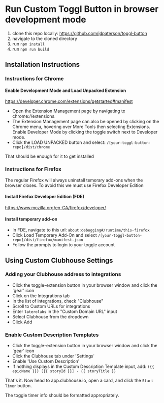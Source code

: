 # Run Custom Toggl Button in browser development mode

1. clone this repo locally: https://github.com/jdpaterson/toggl-button
2. navigate to the cloned directory
3. run `npm install`
4. run `npm run build`

## Installation Instructions

  ### Instructions for Chrome

  #### Enable Development Mode and Load Unpacked Extension

  https://developer.chrome.com/extensions/getstarted#manifest

  - Open the Extension Management page by navigating to chrome://extensions.
  - The Extension Management page can also be opened by clicking on the Chrome menu, hovering over More Tools then selecting Extensions.
  Enable Developer Mode by clicking the toggle switch next to Developer mode.
  - Click the LOAD UNPACKED button and select: `/[your-toggl-button-repo]/dist/chrome`

  That should be enough for it to get installed

  ### Instructions for Firefox

  The regular Firefox will always uninstall temorary add-ons when the browser closes. To avoid this we must use Firefox Developer Edition

  #### Install Firefox Developer Edition (FDE)
  https://www.mozilla.org/en-CA/firefox/developer/

  #### Install temporary add-on
  - In FDE, navigate to this url: `about:debugging#/runtime/this-firefox`
  - Click Load Temporary Add-On and select `/[your-toggl-button-repo]/dist/firefox/manifest.json`
  - Follow the prompts to login to your toggle account

## Using Custom Clubhouse Settings

  ### Adding your Clubhouse address to integrations
  - Click the toggle-extension button in your browser window and click the 'gear' icon
  - Click on the Integrations tab
  - In the list of integrations, check "Clubhouse"
  - Scroll to Custom URLs for integrations
  - Enter `laterolabs` in the "Custom Domain URL" input
  - Select Clubhouse from the dropdown
  - Click Add

  ### Enable Custom Description Templates
  - Click the toggle-extension button in your browser window and click the 'gear' icon
  - Click the Clubhouse tab under 'Settings'
  - Enable 'Use Custom Description'
  - If nothing displays in the Custom Description Template input, add: `({{ epicName }}) [{{ storyId }}] - {{ storyTitle }}`

  That's it. Now head to app.clubhouse.io, open a card, and click the `Start Timer` button.

  The toggle timer info should be formatted appropriately.
